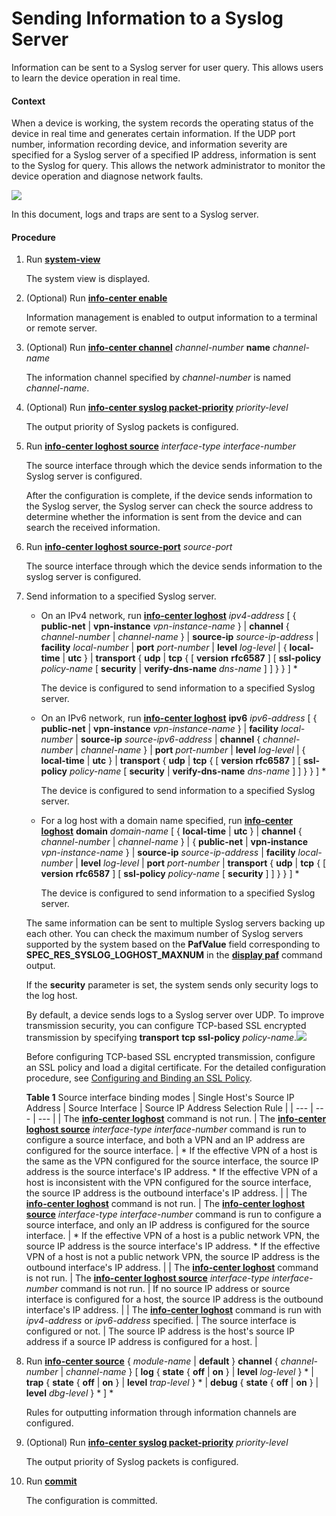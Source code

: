 Sending Information to a Syslog Server
======================================

Information can be sent to a Syslog server for user query. This allows users to learn the device operation in real time.

#### Context

When a device is working, the system records the operating status of the device in real time and generates certain information. If the UDP port number, information recording device, and information severity are specified for a Syslog server of a specified IP address, information is sent to the Syslog for query. This allows the network administrator to monitor the device operation and diagnose network faults.

![](../../../../public_sys-resources/note_3.0-en-us.png) 

In this document, logs and traps are sent to a Syslog server.



#### Procedure

1. Run [**system-view**](cmdqueryname=system-view)
   
   
   
   The system view is displayed.
2. (Optional) Run [**info-center enable**](cmdqueryname=info-center+enable)
   
   
   
   Information management is enabled to output information to a terminal or remote server.
3. (Optional) Run [**info-center channel**](cmdqueryname=info-center+channel) *channel-number* **name** *channel-name*
   
   
   
   The information channel specified by *channel-number* is named *channel-name*.
4. (Optional) Run [**info-center syslog packet-priority**](cmdqueryname=info-center+syslog+packet-priority) *priority-level*
   
   
   
   The output priority of Syslog packets is configured.
5. Run [**info-center loghost source**](cmdqueryname=info-center+loghost+source) *interface-type* *interface-number*
   
   
   
   The source interface through which the device sends information to the Syslog server is configured.
   
   
   
   After the configuration is complete, if the device sends information to the Syslog server, the Syslog server can check the source address to determine whether the information is sent from the device and can search the received information.
6. Run [**info-center loghost source-port**](cmdqueryname=info-center+loghost+source-port) *source-port*
   
   
   
   The source interface through which the device sends information to the syslog server is configured.
7. Send information to a specified Syslog server.
   
   
   * On an IPv4 network, run [**info-center loghost**](cmdqueryname=info-center+loghost) *ipv4-address* [ { **public-net** | **vpn-instance** *vpn-instance-name* } | **channel** { *channel-number* | *channel-name* } | **source-ip** *source-ip-address* | **facility** *local-number* | **port** *port-number* | **level** *log-level* | { **local-time** | **utc** } | **transport** { **udp** | **tcp** { [ **version** **rfc6587** ] [ **ssl-policy** *policy-name* [ **security** | **verify-dns-name** *dns-name* ] ] } } ] \*
     
     The device is configured to send information to a specified Syslog server.
   * On an IPv6 network, run [**info-center loghost**](cmdqueryname=info-center+loghost) **ipv6** *ipv6-address* [ { **public-net** | **vpn-instance** *vpn-instance-name* } | **facility** *local-number* | **source-ip** *source-ipv6-address* | **channel** { *channel-number* | *channel-name* } | **port** *port-number* | **level** *log-level* | { **local-time** | **utc** } | **transport** { **udp** | **tcp** { [ **version** **rfc6587** ] [ **ssl-policy** *policy-name* [ **security** | **verify-dns-name** *dns-name* ] ] } } ] \*
     
     The device is configured to send information to a specified Syslog server.
   * For a log host with a domain name specified, run [**info-center loghost**](cmdqueryname=info-center+loghost) **domain** *domain-name* [ { **local-time** | **utc** } | **channel** { *channel-number* | *channel-name* } | { **public-net** | **vpn-instance** *vpn-instance-name* } | **source-ip** *source-ip-address* | **facility** *local-number* | **level** *log-level* | **port** *port-number* | **transport** { **udp** | **tcp** { [ **version** **rfc6587** ] [ **ssl-policy** *policy-name* [ **security** ] ] } } ] \*
     
     The device is configured to send information to a specified Syslog server.
   
   The same information can be sent to multiple Syslog servers backing up each other. You can check the maximum number of Syslog servers supported by the system based on the **PafValue** field corresponding to **SPEC\_RES\_SYSLOG\_LOGHOST\_MAXNUM** in the [**display paf**](cmdqueryname=display+paf) command output.
   
   If the **security** parameter is set, the system sends only security logs to the log host.
   
   By default, a device sends logs to a Syslog server over UDP. To improve transmission security, you can configure TCP-based SSL encrypted transmission by specifying **transport** **tcp** **ssl-policy** *policy-name*.![](../../../../public_sys-resources/note_3.0-en-us.png) 
   
   Before configuring TCP-based SSL encrypted transmission, configure an SSL policy and load a digital certificate. For the detailed configuration procedure, see [Configuring and Binding an SSL Policy](dc_vrp_basic_cfg_0055.html).
   
   
   **Table 1** Source interface binding modes
   | Single Host's Source IP Address | Source Interface | Source IP Address Selection Rule |
   | --- | --- | --- |
   | The [**info-center loghost**](cmdqueryname=info-center+loghost) command is not run. | The [**info-center loghost source**](cmdqueryname=info-center+loghost+source) *interface-type* *interface-number* command is run to configure a source interface, and both a VPN and an IP address are configured for the source interface. | * If the effective VPN of a host is the same as the VPN configured for the source interface, the source IP address is the source interface's IP address. * If the effective VPN of a host is inconsistent with the VPN configured for the source interface, the source IP address is the outbound interface's IP address. |
   | The [**info-center loghost**](cmdqueryname=info-center+loghost) command is not run. | The [**info-center loghost source**](cmdqueryname=info-center+loghost+source) *interface-type* *interface-number* command is run to configure a source interface, and only an IP address is configured for the source interface. | * If the effective VPN of a host is a public network VPN, the source IP address is the source interface's IP address. * If the effective VPN of a host is not a public network VPN, the source IP address is the outbound interface's IP address. |
   | The [**info-center loghost**](cmdqueryname=info-center+loghost) command is not run. | The [**info-center loghost source**](cmdqueryname=info-center+loghost+source) *interface-type* *interface-number* command is not run. | If no source IP address or source interface is configured for a host, the source IP address is the outbound interface's IP address. |
   | The [**info-center loghost**](cmdqueryname=info-center+loghost) command is run with *ipv4-address* or *ipv6-address* specified. | The source interface is configured or not. | The source IP address is the host's source IP address if a source IP address is configured for a host. |
8. Run [**info-center source**](cmdqueryname=info-center+source) { *module-name* | **default** } **channel** { *channel-number* | *channel-name* } [ **log** { **state** { **off** | **on** } | **level** *log-level* } \* | **trap** { **state** { **off** | **on** } | **level** *trap-level* } \* | **debug** { **state** { **off** | **on** } | **level** *dbg-level* } \* ] \*
   
   
   
   Rules for outputting information through information channels are configured.
9. (Optional) Run [**info-center syslog packet-priority**](cmdqueryname=info-center+syslog+packet-priority) *priority-level*
   
   
   
   The output priority of Syslog packets is configured.
10. Run [**commit**](cmdqueryname=commit)
    
    
    
    The configuration is committed.